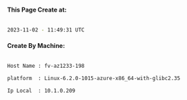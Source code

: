 
   
#### This Page Create at:

```bash

2023-11-02 - 11:49:31 UTC

```

#### Create By Machine:

```bash

Host Name : fv-az1233-198

platform  : Linux-6.2.0-1015-azure-x86_64-with-glibc2.35

Ip Local  : 10.1.0.209

```

